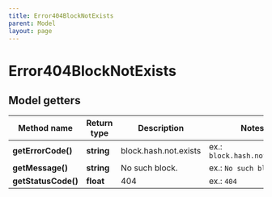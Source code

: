 ```yaml
---
title: Error404BlockNotExists
parent: Model
layout: page
---
```


# Error404BlockNotExists

## Model getters

Method name | Return type | Description | Notes
------------ | ------------- | ------------- | -------------
**getErrorCode()** | **string** | block.hash.not.exists | ex.: `block.hash.not.exists`
**getMessage()** | **string** | No such block. | ex.: `No such block.`
**getStatusCode()** | **float** | 404 | ex.: `404`

